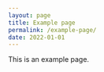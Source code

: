 ```yaml
---
layout: page
title: Example page
permalink: /example-page/
date: 2022-01-01
---
```


This is an example page.
